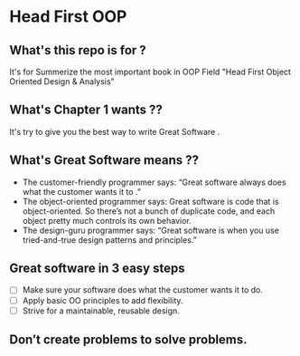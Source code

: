 # Head First OOP

## What's this repo is for ?
It's for Summerize the most important book in OOP Field "Head First Object Oriented Design & Analysis"

## What's Chapter 1 wants ??
It's try to give you the best way to write Great Software .

## What's Great Software means ??
  - The customer-friendly programmer says: “Great software always does what the customer wants it to .”
  - The object-oriented programmer says: Great software is code that is object-oriented. So there’s not a bunch of duplicate code, and each object pretty much controls its own behavior. 
  - The design-guru programmer says: “Great software is when you use tried-and-true design patterns and principles.”

## Great software in 3 easy steps
  - [ ] Make sure your software does what the customer wants it to do.
  - [ ] Apply basic OO principles to add flexibility.
  - [ ] Strive for a maintainable, reusable design.

## Don’t create problems to solve problems.





